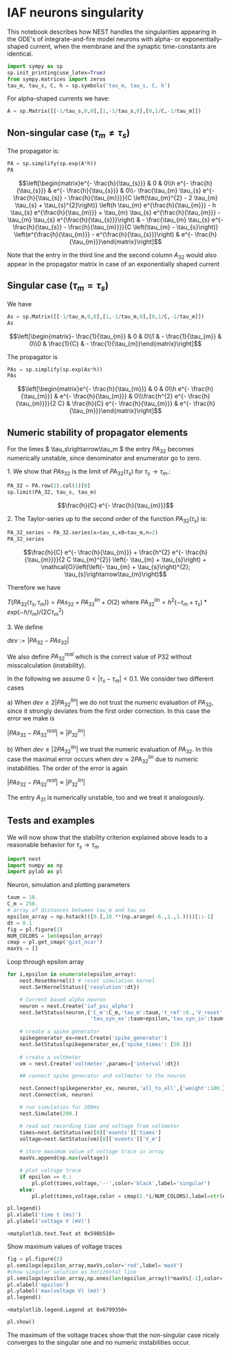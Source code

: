 
# IAF neurons singularity

This notebook describes how NEST handles the singularities appearing in the ODE's of integrate-and-fire model neurons with alpha- or exponentially-shaped current, when the membrane and the synaptic time-constants are identical.



```python
import sympy as sp
sp.init_printing(use_latex=True)
from sympy.matrices import zeros
tau_m, tau_s, C, h = sp.symbols('tau_m, tau_s, C, h')
```

For alpha-shaped currents we have:


```python
A = sp.Matrix([[-1/tau_s,0,0],[1,-1/tau_s,0],[0,1/C,-1/tau_m]])
```

## Non-singular case ($\tau_m\neq \tau_s$) 
The propagator is: 


```python
PA = sp.simplify(sp.exp(A*h))
PA
```




$$\left[\begin{matrix}e^{- \frac{h}{\tau_{s}}} & 0 & 0\\h e^{- \frac{h}{\tau_{s}}} & e^{- \frac{h}{\tau_{s}}} & 0\\- \frac{\tau_{m} \tau_{s} e^{- \frac{h}{\tau_{s}} - \frac{h}{\tau_{m}}}}{C \left(\tau_{m}^{2} - 2 \tau_{m} \tau_{s} + \tau_{s}^{2}\right)} \left(h \tau_{m} e^{\frac{h}{\tau_{m}}} - h \tau_{s} e^{\frac{h}{\tau_{m}}} + \tau_{m} \tau_{s} e^{\frac{h}{\tau_{m}}} - \tau_{m} \tau_{s} e^{\frac{h}{\tau_{s}}}\right) & - \frac{\tau_{m} \tau_{s} e^{- \frac{h}{\tau_{s}} - \frac{h}{\tau_{m}}}}{C \left(\tau_{m} - \tau_{s}\right)} \left(e^{\frac{h}{\tau_{m}}} - e^{\frac{h}{\tau_{s}}}\right) & e^{- \frac{h}{\tau_{m}}}\end{matrix}\right]$$



Note that the entry in the third line and the second column $A_{32}$ would also appear in the propagator matrix in case of an exponentially shaped current

## Singular case ($\tau_m = \tau_s$) 
We have


```python
As = sp.Matrix([[-1/tau_m,0,0],[1,-1/tau_m,0],[0,1/C,-1/tau_m]])
As
```




$$\left[\begin{matrix}- \frac{1}{\tau_{m}} & 0 & 0\\1 & - \frac{1}{\tau_{m}} & 0\\0 & \frac{1}{C} & - \frac{1}{\tau_{m}}\end{matrix}\right]$$



The propagator is


```python
PAs = sp.simplify(sp.exp(As*h))
PAs
```




$$\left[\begin{matrix}e^{- \frac{h}{\tau_{m}}} & 0 & 0\\h e^{- \frac{h}{\tau_{m}}} & e^{- \frac{h}{\tau_{m}}} & 0\\\frac{h^{2} e^{- \frac{h}{\tau_{m}}}}{2 C} & \frac{h}{C} e^{- \frac{h}{\tau_{m}}} & e^{- \frac{h}{\tau_{m}}}\end{matrix}\right]$$



## Numeric stability of propagator elements
For the limes $ \tau_s\rightarrow\tau_m $ the entry $PA_{32}$ becomes numerically unstable, since denominator and enumerator go to zero.

$1.$ We show that $PAs_{32}$ is the limit of $PA_{32}(\tau_s)$ for $\tau_s\rightarrow\tau_m$.:


```python
PA_32 = PA.row(2).col(1)[0]
sp.limit(PA_32, tau_s, tau_m)
```




$$\frac{h}{C} e^{- \frac{h}{\tau_{m}}}$$



$2.$ The Taylor-series up to the second order of the function $PA_{32}(\tau_s)$ is:


```python
PA_32_series = PA_32.series(x=tau_s,x0=tau_m,n=2)
PA_32_series 
```




$$\frac{h}{C} e^{- \frac{h}{\tau_{m}}} + \frac{h^{2} e^{- \frac{h}{\tau_{m}}}}{2 C \tau_{m}^{2}} \left(- \tau_{m} + \tau_{s}\right) + \mathcal{O}\left(\left(- \tau_{m} + \tau_{s}\right)^{2}; \tau_{s}\rightarrow\tau_{m}\right)$$



Therefore we have 
 
$T(PA_{32}(\tau_s,\tau_m))=PAs_{32}+PA_{32}^{lin}+O(2)$ where $PA_{32}^{lin}=h^2(-\tau_m + \tau_s)*exp(-h/\tau_m)/(2C\tau_m^2)$
 
$3.$ We define

$dev:=|PA_{32}-PAs_{32}|$
 
We also define $PA_{32}^{real}$ which is the correct value of P32 without misscalculation (instability).
 
In the following we assume $0<|\tau_s-\tau_m|<0.1$. We consider two different cases
 
a) When $dev \geq 2|PA_{32}^{lin}|$ we do not trust the numeric evaluation of $PA_{32}$, since it strongly deviates from the first order correction. In this case the error we make is
 
$|PAs_{32}-PA_{32}^{real}|\approx |P_{32}^{lin}|$
        
b) When $dev \le |2PA_{32}^{lin}|$ we trust the numeric evaluation of $PA_{32}$. In this case the maximal error occurs when $dev\approx 2 PA_{32}^{lin}$ due to numeric instabilities. The order of the error is again

$|PAs_{32}-PA_{32}^{real}|\approx |P_{32}^{lin}|$

The entry $A_{31}$ is numerically unstable, too and we treat it analogously.

## Tests and examples
We will now show that the stability criterion explained above leads to a reasonable behavior for $\tau_s\rightarrow\tau_m$


```python
import nest
import numpy as np
import pylab as pl
```

Neuron, simulation and plotting parameters


```python
taum = 10.
C_m = 250.
# array of distances between tau_m and tau_ex
epsilon_array = np.hstack(([0.],10.**(np.arange(-6.,1.,1.))))[::-1]
dt = 0.1
fig = pl.figure(1)
NUM_COLORS = len(epsilon_array)
cmap = pl.get_cmap('gist_ncar')
maxVs = []
```

Loop through epsilon array


```python
for i,epsilon in enumerate(epsilon_array):
    nest.ResetKernel() # reset simulation kernel 
    nest.SetKernelStatus({'resolution':dt})

    # Current based alpha neuron 
    neuron = nest.Create('iaf_psc_alpha') 
    nest.SetStatus(neuron,{'C_m':C_m,'tau_m':taum,'t_ref':0.,'V_reset':-70.,'V_th':1e32,
                           'tau_syn_ex':taum+epsilon,'tau_syn_in':taum+epsilon,'I_e':0.})
   
    # create a spike generator
    spikegenerator_ex=nest.Create('spike_generator')
    nest.SetStatus(spikegenerator_ex,{'spike_times': [50.]})
    
    # create a voltmeter
    vm = nest.Create('voltmeter',params={'interval':dt})

    ## connect spike generator and voltmeter to the neuron

    nest.Connect(spikegenerator_ex, neuron,'all_to_all',{'weight':100.})
    nest.Connect(vm, neuron)

    # run simulation for 200ms
    nest.Simulate(200.) 

    # read out recording time and voltage from voltmeter
    times=nest.GetStatus(vm)[0]['events']['times']
    voltage=nest.GetStatus(vm)[0]['events']['V_m']
    
    # store maximum value of voltage trace in array
    maxVs.append(np.max(voltage))

    # plot voltage trace
    if epsilon == 0.:
        pl.plot(times,voltage,'--',color='black',label='singular')
    else:
        pl.plot(times,voltage,color = cmap(1.*i/NUM_COLORS),label=str(epsilon))

pl.legend()
pl.xlabel('time t (ms)')
pl.ylabel('voltage V (mV)')
```




    <matplotlib.text.Text at 0x598b510>



Show maximum values of voltage traces


```python
fig = pl.figure(2)
pl.semilogx(epsilon_array,maxVs,color='red',label='maxV')
#show singular solution as horizontal line
pl.semilogx(epsilon_array,np.ones(len(epsilon_array))*maxVs[-1],color='black',label='singular')
pl.xlabel('epsilon')
pl.ylabel('max(voltage V) (mV)')
pl.legend()
```




    <matplotlib.legend.Legend at 0x6799350>




```python
pl.show()
```

The maximum of the voltage traces show that the non-singular case nicely converges to the singular one and no numeric instabilities occur. 
